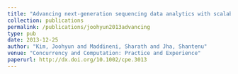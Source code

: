 ```yaml
---
title: "Advancing next-generation sequencing data analytics with scalable distributed infrastructure"
collection: publications
permalink: /publications/joohyun2013advancing
type: pub
date: 2013-12-25
author: "Kim, Joohyun and Maddineni, Sharath and Jha, Shantenu"
venue: "Concurrency and Computation: Practice and Experience"
paperurl: http://dx.doi.org/10.1002/cpe.3013
---
```

